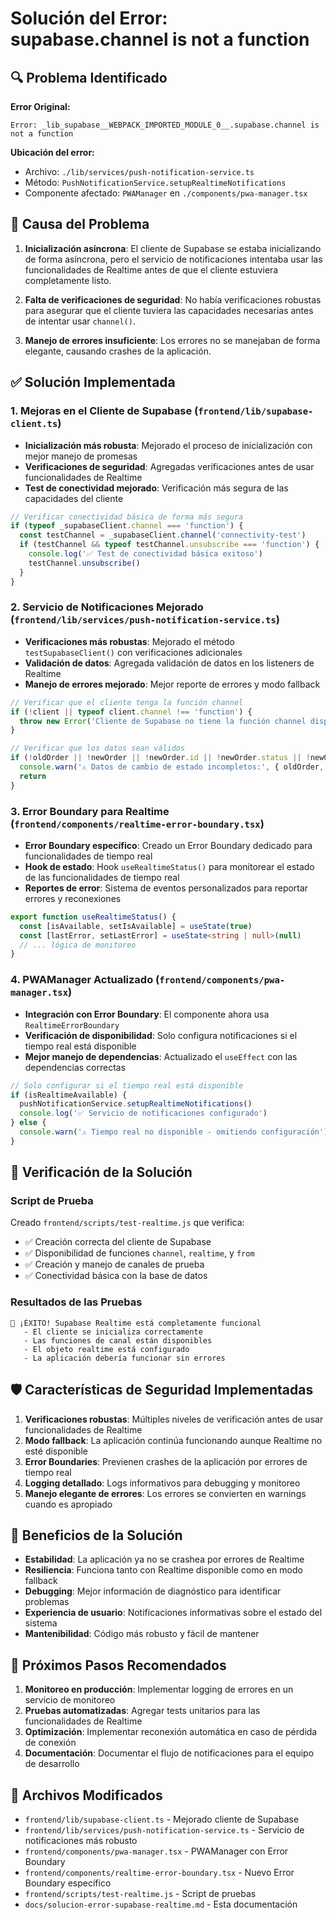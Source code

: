 # Solución del Error: supabase.channel is not a function

## 🔍 Problema Identificado

**Error Original:**
```
Error: _lib_supabase__WEBPACK_IMPORTED_MODULE_0__.supabase.channel is not a function
```

**Ubicación del error:**
- Archivo: `./lib/services/push-notification-service.ts`
- Método: `PushNotificationService.setupRealtimeNotifications`
- Componente afectado: `PWAManager` en `./components/pwa-manager.tsx`

## 🔧 Causa del Problema

1. **Inicialización asíncrona**: El cliente de Supabase se estaba inicializando de forma asíncrona, pero el servicio de notificaciones intentaba usar las funcionalidades de Realtime antes de que el cliente estuviera completamente listo.

2. **Falta de verificaciones de seguridad**: No había verificaciones robustas para asegurar que el cliente tuviera las capacidades necesarias antes de intentar usar `channel()`.

3. **Manejo de errores insuficiente**: Los errores no se manejaban de forma elegante, causando crashes de la aplicación.

## ✅ Solución Implementada

### 1. Mejoras en el Cliente de Supabase (`frontend/lib/supabase-client.ts`)

- **Inicialización más robusta**: Mejorado el proceso de inicialización con mejor manejo de promesas
- **Verificaciones de seguridad**: Agregadas verificaciones antes de usar funcionalidades de Realtime
- **Test de conectividad mejorado**: Verificación más segura de las capacidades del cliente

```typescript
// Verificar conectividad básica de forma más segura
if (typeof _supabaseClient.channel === 'function') {
  const testChannel = _supabaseClient.channel('connectivity-test')
  if (testChannel && typeof testChannel.unsubscribe === 'function') {
    console.log('✅ Test de conectividad básica exitoso')
    testChannel.unsubscribe()
  }
}
```

### 2. Servicio de Notificaciones Mejorado (`frontend/lib/services/push-notification-service.ts`)

- **Verificaciones más robustas**: Mejorado el método `testSupabaseClient()` con verificaciones adicionales
- **Validación de datos**: Agregada validación de datos en los listeners de Realtime
- **Manejo de errores mejorado**: Mejor reporte de errores y modo fallback

```typescript
// Verificar que el cliente tenga la función channel
if (!client || typeof client.channel !== 'function') {
  throw new Error('Cliente de Supabase no tiene la función channel disponible')
}

// Verificar que los datos sean válidos
if (!oldOrder || !newOrder || !newOrder.id || !newOrder.status || !newOrder.user_id) {
  console.warn('⚠️ Datos de cambio de estado incompletos:', { oldOrder, newOrder })
  return
}
```

### 3. Error Boundary para Realtime (`frontend/components/realtime-error-boundary.tsx`)

- **Error Boundary específico**: Creado un Error Boundary dedicado para funcionalidades de tiempo real
- **Hook de estado**: Hook `useRealtimeStatus()` para monitorear el estado de las funcionalidades de tiempo real
- **Reportes de error**: Sistema de eventos personalizados para reportar errores y reconexiones

```typescript
export function useRealtimeStatus() {
  const [isAvailable, setIsAvailable] = useState(true)
  const [lastError, setLastError] = useState<string | null>(null)
  // ... lógica de monitoreo
}
```

### 4. PWAManager Actualizado (`frontend/components/pwa-manager.tsx`)

- **Integración con Error Boundary**: El componente ahora usa `RealtimeErrorBoundary`
- **Verificación de disponibilidad**: Solo configura notificaciones si el tiempo real está disponible
- **Mejor manejo de dependencias**: Actualizado el `useEffect` con las dependencias correctas

```typescript
// Solo configurar si el tiempo real está disponible
if (isRealtimeAvailable) {
  pushNotificationService.setupRealtimeNotifications()
  console.log('✅ Servicio de notificaciones configurado')
} else {
  console.warn('⚠️ Tiempo real no disponible - omitiendo configuración')
}
```

## 🧪 Verificación de la Solución

### Script de Prueba
Creado `frontend/scripts/test-realtime.js` que verifica:
- ✅ Creación correcta del cliente de Supabase
- ✅ Disponibilidad de funciones `channel`, `realtime`, y `from`
- ✅ Creación y manejo de canales de prueba
- ✅ Conectividad básica con la base de datos

### Resultados de las Pruebas
```
🎉 ¡ÉXITO! Supabase Realtime está completamente funcional
   - El cliente se inicializa correctamente
   - Las funciones de canal están disponibles
   - El objeto realtime está configurado
   - La aplicación debería funcionar sin errores
```

## 🛡️ Características de Seguridad Implementadas

1. **Verificaciones robustas**: Múltiples niveles de verificación antes de usar funcionalidades de Realtime
2. **Modo fallback**: La aplicación continúa funcionando aunque Realtime no esté disponible
3. **Error Boundaries**: Previenen crashes de la aplicación por errores de tiempo real
4. **Logging detallado**: Logs informativos para debugging y monitoreo
5. **Manejo elegante de errores**: Los errores se convierten en warnings cuando es apropiado

## 🚀 Beneficios de la Solución

- **Estabilidad**: La aplicación ya no se crashea por errores de Realtime
- **Resiliencia**: Funciona tanto con Realtime disponible como en modo fallback
- **Debugging**: Mejor información de diagnóstico para identificar problemas
- **Experiencia de usuario**: Notificaciones informativas sobre el estado del sistema
- **Mantenibilidad**: Código más robusto y fácil de mantener

## 📝 Próximos Pasos Recomendados

1. **Monitoreo en producción**: Implementar logging de errores en un servicio de monitoreo
2. **Pruebas automatizadas**: Agregar tests unitarios para las funcionalidades de Realtime
3. **Optimización**: Implementar reconexión automática en caso de pérdida de conexión
4. **Documentación**: Documentar el flujo de notificaciones para el equipo de desarrollo

## 🔗 Archivos Modificados

- `frontend/lib/supabase-client.ts` - Mejorado cliente de Supabase
- `frontend/lib/services/push-notification-service.ts` - Servicio de notificaciones más robusto
- `frontend/components/pwa-manager.tsx` - PWAManager con Error Boundary
- `frontend/components/realtime-error-boundary.tsx` - Nuevo Error Boundary específico
- `frontend/scripts/test-realtime.js` - Script de pruebas
- `docs/solucion-error-supabase-realtime.md` - Esta documentación
